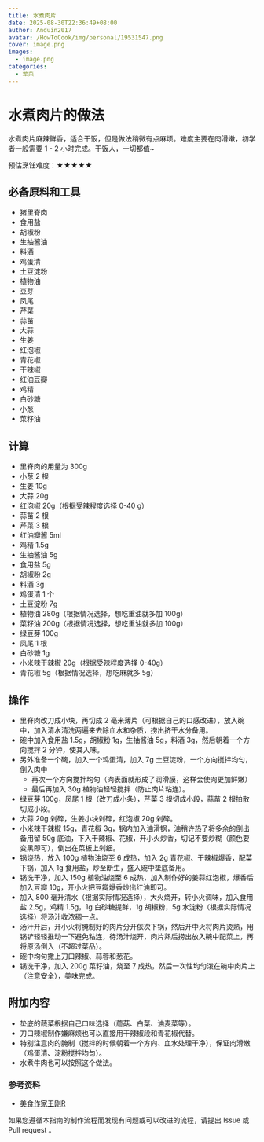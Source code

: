 ```yaml
---
title: 水煮肉片
date: 2025-08-30T22:36:49+08:00
author: Anduin2017
avatar: /HowToCook/img/personal/19531547.png
cover: image.png
images:
  - image.png
categories:
  - 荤菜
---
```


# 水煮肉片的做法

水煮肉片麻辣鲜香，适合干饭，但是做法稍微有点麻烦。难度主要在肉滑嫩，初学者一般需要 1 - 2 小时完成。干饭人，一切都值~

预估烹饪难度：★★★★★

## 必备原料和工具

- 猪里脊肉
- 食用盐
- 胡椒粉
- 生抽酱油
- 料酒
- 鸡蛋清
- 土豆淀粉
- 植物油
- 豆芽
- 凤尾
- 芹菜
- 蒜苗
- 大蒜
- 生姜
- 红泡椒
- 青花椒
- 干辣椒
- 红油豆瓣
- 鸡精
- 白砂糖
- 小葱
- 菜籽油

## 计算

- 里脊肉的用量为 300g
- 小葱 2 根
- 生姜 10g
- 大蒜 20g
- 红泡椒 20g（根据受辣程度选择 0-40 g）
- 蒜苗 2 根
- 芹菜 3 根
- 红油瓣酱 5ml
- 鸡精 1.5g
- 生抽酱油 5g
- 食用盐 5g
- 胡椒粉 2g
- 料酒 3g
- 鸡蛋清  1 个
- 土豆淀粉 7g
- 植物油 280g（根据情况选择，想吃重油就多加 100g）
- 菜籽油 200g（根据情况选择，想吃重油就多加 100g）
- 绿豆芽 100g
- 凤尾 1 根
- 白砂糖 1g
- 小米辣干辣椒 20g（根据受辣程度选择 0-40g）
- 青花椒 5g（根据情况选择，想吃麻就多 5g）

## 操作

- 里脊肉改刀成小块，再切成 2 毫米薄片（可根据自己的口感改进），放入碗中，加入清水清洗两遍来去除血水和杂质，捞出挤干水分备用。
- 碗中加入食用盐 1.5g，胡椒粉 1g，生抽酱油 5g，料酒 3g，然后朝着一个方向搅拌 2 分钟，使其入味。
- 另外准备一个碗，加入一个鸡蛋清，加入 7g 土豆淀粉，一个方向搅拌均匀，倒入肉中
  - 再次一个方向搅拌均匀（肉表面就形成了润滑膜，这样会使肉更加鲜嫩）
  - 最后再加入 30g 植物油轻轻搅拌（防止肉片粘连）。
- 绿豆芽 100g，凤尾 1 根（改刀成小条），芹菜 3 根切成小段，蒜苗 2 根拍散切成小段。
- 大蒜 20g 剁碎，生姜小块剁碎，红泡椒 20g 剁碎。
- 小米辣干辣椒 15g，青花椒 3g，锅内加入油滑锅，油稍许热了将多余的倒出备用留 50g 底油，下入干辣椒、花椒，开小火炒香，切记不要炒糊（颜色要变黑即可），倒出在菜板上剁细。
- 锅烧热，放入 100g 植物油烧至 6 成热，加入 2g 青花椒、干辣椒爆香，配菜下锅，加入 1g 食用盐，炒至断生，盛入碗中垫底备用。
- 锅洗干净，加入 150g 植物油烧至 6 成热，加入制作好的姜蒜红泡椒，爆香后加入豆瓣 10g，开小火把豆瓣爆香炒出红油即可。
- 加入 800 毫升清水（根据实际情况选择），大火烧开，转小火调味，加入食用盐 2.5g，鸡精 1.5g，1g 白砂糖提鲜，1g 胡椒粉，5g 水淀粉（根据实际情况选择）将汤汁收浓稠一点。
- 汤汁开后，开小火将腌制好的肉片分开依次下锅，然后开中火将肉片烫熟，用锅铲轻轻推动一下避免粘连，待汤汁烧开，肉片熟后捞出放入碗中配菜上，再将原汤倒入（不超过菜品）。
- 碗中均匀撒上刀口辣椒、蒜蓉和葱花。
- 锅洗干净，加入 200g 菜籽油，烧至 7 成热，然后一次性均匀泼在碗中肉片上（注意安全），美味完成。

## 附加内容

- 垫底的蔬菜根据自己口味选择（蘑菇、白菜、油麦菜等）。
- 刀口辣椒制作嫌麻烦也可以直接用干辣椒段和青花椒代替。
- 特别注意肉的腌制（搅拌的时候朝着一个方向、血水处理干净），保证肉滑嫩（鸡蛋清、淀粉搅拌均匀）。
- 水煮牛肉也可以按照这个做法。

### 参考资料

- [美食作家王刚R](https://www.bilibili.com/video/BV1ys411u7Z4)

如果您遵循本指南的制作流程而发现有问题或可以改进的流程，请提出 Issue 或 Pull request 。
